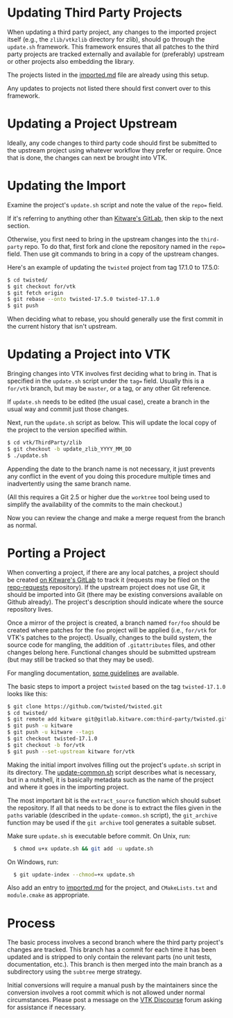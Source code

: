 # Updating Third Party Projects

When updating a third party project, any changes to the imported project
itself (e.g., the `zlib/vtkzlib` directory for zlib), should go through the
`update.sh` framework. This framework ensures that all patches to the third
party projects are tracked externally and available for (preferably) upstream
or other projects also embedding the library.

The projects listed in the [imported.md](imported.md) file are already using
this setup.

Any updates to projects not listed there should first convert over to this
framework.

# Updating a Project Upstream

Ideally, any code changes to third party code should first be submitted to the upstream
project using whatever workflow they prefer or require.  Once that is done, the changes
can next be brought into VTK.

# Updating the Import

Examine the project's `update.sh` script and note the value of the `repo=` field.

If it's referring to anything other than [Kitware's GitLab](https://gitlab.kitware.com/third-party),
then skip to the next section.

Otherwise, you first need to bring in the upstream changes into the `third-party` repo.
To do that, first fork and clone the repository named in the `repo=` field.
Then use git commands to bring in a copy of the upstream changes.

Here's an example of updating the `twisted` project from tag 17.1.0 to 17.5.0:

```sh
$ cd twisted/
$ git checkout for/vtk
$ git fetch origin
$ git rebase --onto twisted-17.5.0 twisted-17.1.0
$ git push
```

When deciding what to rebase, you should generally use
the first commit in the current history that isn't upstream.

# Updating a Project into VTK

Bringing changes into VTK involves first deciding what to bring in. That is specified in the
`update.sh` script under the `tag=` field. Usually this is a `for/vtk` branch, but may
be `master`, or a tag, or any other Git reference.

If `update.sh` needs to be edited (the usual case), create a branch in the usual way
and commit just those changes.

Next, run the `update.sh` script as below. This will update the local copy of the project to
the version specified within.

```sh
$ cd vtk/ThirdParty/zlib
$ git checkout -b update_zlib_YYYY_MM_DD
$ ./update.sh
```

Appending the date to the branch name is not necessary, it just prevents any conflict in the
event of you doing this procedure multiple times and inadvertently using the same branch name.

(All this requires a Git 2.5 or higher due the `worktree` tool being used to
simplify the availability of the commits to the main checkout.)

Now you can review the change and make a merge request from the branch as normal.

# Porting a Project

When converting a project, if there are any local patches, a project should be
created [on Kitware's GitLab](https://gitlab.kitware.com/third-party) to track it
(requests may be filed on the [repo-requests][] repository). If the upstream
project does not use Git, it should be imported into Git (there may be existing
conversions available on Github already). The project's description should
indicate where the source repository lives.

Once a mirror of the project is created, a branch named `for/foo` should be
created where patches for the `foo` project will be applied (i.e., `for/vtk`
for VTK's patches to the project). Usually, changes to the build system, the
source code for mangling, the addition of `.gitattributes` files, and other
changes belong here. Functional changes should be submitted upstream (but may
still be tracked so that they may be used).

For mangling documentation, [some guidelines][] are available.

[repo-requests]: https://gitlab.kitware.com/third-party/repo-requests
[some guidelines]: https://gitlab.kitware.com/third-party/repo-requests/-/wikis/mangling

The basic steps to import a project `twisted` based on the tag
`twisted-17.1.0` looks like this:

```sh
$ git clone https://github.com/twisted/twisted.git
$ cd twisted/
$ git remote add kitware git@gitlab.kitware.com:third-party/twisted.git
$ git push -u kitware
$ git push -u kitware --tags
$ git checkout twisted-17.1.0
$ git checkout -b for/vtk
$ git push --set-upstream kitware for/vtk
```

Making the initial import involves filling out the project's `update.sh`
script in its directory. The [update-common.sh](update-common.sh) script
describes what is necessary, but in a nutshell, it is basically metadata such
as the name of the project and where it goes in the importing project.

The most important bit is the `extract_source` function which should subset
the repository. If all that needs to be done is to extract the files given in
the `paths` variable (described in the `update-common.sh` script), the
`git_archive` function may be used if the `git archive` tool generates a
suitable subset.

Make sure `update.sh` is executable before commit. On Unix, run:

```sh
  $ chmod u+x update.sh && git add -u update.sh
```

On Windows, run:

```sh
  $ git update-index --chmod=+x update.sh
```

Also add an entry to [imported.md](imported.md) for the project, and
`CMakeLists.txt` and `module.cmake` as appropriate.

# Process

The basic process involves a second branch where the third party project's
changes are tracked. This branch has a commit for each time it has been
updated and is stripped to only contain the relevant parts (no unit tests,
documentation, etc.). This branch is then merged into the main branch as a
subdirectory using the `subtree` merge strategy.

Initial conversions will require a manual push by the maintainers since the
conversion involves a root commit which is not allowed under normal
circumstances. Please post a message on the [VTK Discourse][] forum asking
for assistance if necessary.

[VTK Discourse]: https://discourse.vtk.org/
